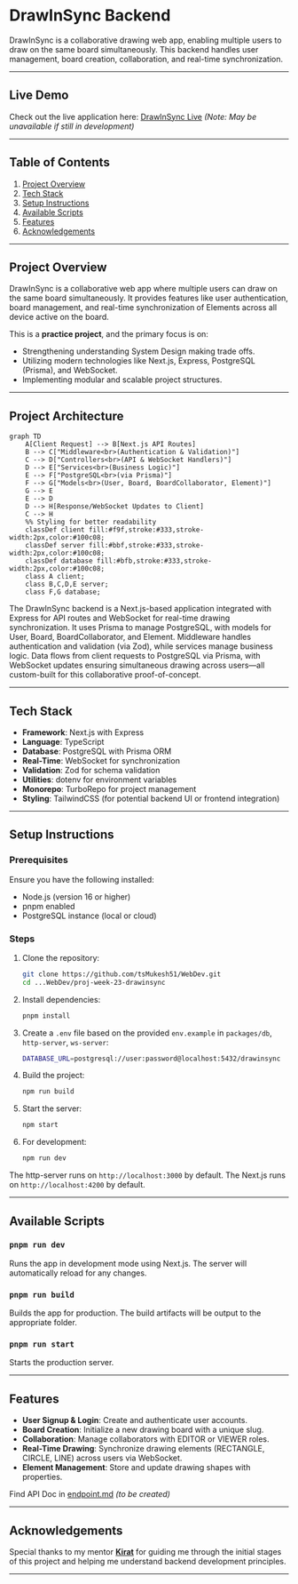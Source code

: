 # DrawInSync Backend

DrawInSync is a collaborative drawing web app, enabling multiple users to draw on the same board simultaneously. This backend handles user management, board creation, collaboration, and real-time synchronization.

---

## Live Demo

Check out the live application here: [DrawInSync Live](https://drawinsync.vercel.app/) *(Note: May be unavailable if still in development)*

---

## **Table of Contents**

1. [Project Overview](#project-overview)
2. [Tech Stack](#tech-stack)
3. [Setup Instructions](#setup-instructions)
4. [Available Scripts](#available-scripts)
5. [Features](#features)
6. [Acknowledgements](#acknowledgements)

---

## **Project Overview**

DrawInSync is a collaborative web app where multiple users can draw on the same board simultaneously. It provides features like user authentication, board management, and real-time synchronization of Elements across all device active on the board.

This is a **practice project**, and the primary focus is on:
- Strengthening understanding System Design making trade offs.
- Utilizing modern technologies like Next.js, Express, PostgreSQL (Prisma), and WebSocket.
- Implementing modular and scalable project structures.

---

## **Project Architecture**

```mermaid
graph TD
    A[Client Request] --> B[Next.js API Routes]
    B --> C["Middleware<br>(Authentication & Validation)"]
    C --> D["Controllers<br>(API & WebSocket Handlers)"]
    D --> E["Services<br>(Business Logic)"]
    E --> F["PostgreSQL<br>(via Prisma)"]
    F --> G["Models<br>(User, Board, BoardCollaborator, Element)"]
    G --> E
    E --> D
    D --> H[Response/WebSocket Updates to Client]
    C --> H
    %% Styling for better readability
    classDef client fill:#f9f,stroke:#333,stroke-width:2px,color:#100c08;
    classDef server fill:#bbf,stroke:#333,stroke-width:2px,color:#100c08;
    classDef database fill:#bfb,stroke:#333,stroke-width:2px,color:#100c08;
    class A client;
    class B,C,D,E server;
    class F,G database;
```

The DrawInSync backend is a Next.js-based application integrated with Express for API routes and WebSocket for real-time drawing synchronization. It uses Prisma to manage PostgreSQL, with models for User, Board, BoardCollaborator, and Element. Middleware handles authentication and validation (via Zod), while services manage business logic. Data flows from client requests to PostgreSQL via Prisma, with WebSocket updates ensuring simultaneous drawing across users—all custom-built for this collaborative proof-of-concept.

---

## **Tech Stack**

- **Framework**: Next.js with Express
- **Language**: TypeScript
- **Database**: PostgreSQL with Prisma ORM
- **Real-Time**: WebSocket for synchronization
- **Validation**: Zod for schema validation
- **Utilities**: dotenv for environment variables
- **Monorepo**: TurboRepo for project management
- **Styling**: TailwindCSS (for potential backend UI or frontend integration)

---

## **Setup Instructions**

### Prerequisites
Ensure you have the following installed:
- Node.js (version 16 or higher)
- pnpm enabled
- PostgreSQL instance (local or cloud)

### Steps

1. Clone the repository:
   ```bash
   git clone https://github.com/tsMukesh51/WebDev.git
   cd ...WebDev/proj-week-23-drawinsync
   ```

2. Install dependencies:
   ```bash
   pnpm install
   ```

3. Create a `.env` file based on the provided `env.example` in `packages/db`, `http-server`, `ws-server`:
   ```bash
   DATABASE_URL=postgresql://user:password@localhost:5432/drawinsync
   ```

4. Build the project:
   ```bash
   npm run build
   ```

5. Start the server:
   ```bash
   npm start
   ```

6. For development:
   ```bash
   npm run dev
   ```

The http-server runs on `http://localhost:3000` by default.
The Next.js runs on `http://localhost:4200` by default.

---

## **Available Scripts**

### **`pnpm run dev`**
Runs the app in development mode using Next.js. The server will automatically reload for any changes.

### **`pnpm run build`**
Builds the app for production. The build artifacts will be output to the appropriate folder.

### **`pnpm run start`**
Starts the production server.

---

## **Features**

- **User Signup & Login**: Create and authenticate user accounts.
- **Board Creation**: Initialize a new drawing board with a unique slug.
- **Collaboration**: Manage collaborators with EDITOR or VIEWER roles.
- **Real-Time Drawing**: Synchronize drawing elements (RECTANGLE, CIRCLE, LINE) across users via WebSocket.
- **Element Management**: Store and update drawing shapes with properties.

Find API Doc in [endpoint.md](endpoint.md) *(to be created)*

---

## **Acknowledgements**

Special thanks to my mentor **[Kirat](https://github.com/hkirat)** for guiding me through the initial stages of this project and helping me understand backend development principles.

---
